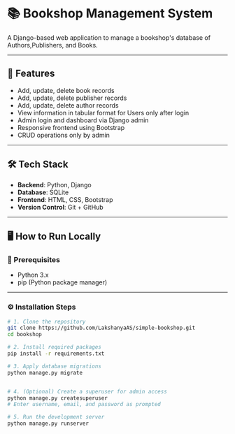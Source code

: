 # 📚 Bookshop Management System

A Django-based web application to manage a bookshop's database of Authors,Publishers, and Books.

---

## 🚀 Features

-  Add, update, delete book records
-  Add, update, delete publisher records
-  Add, update, delete author records
-  View information in tabular format for Users only after login
-  Admin login and dashboard via Django admin
-  Responsive frontend using Bootstrap
-  CRUD operations only by admin

---

## 🛠 Tech Stack

- **Backend**: Python, Django
- **Database**: SQLite
- **Frontend**: HTML, CSS, Bootstrap
- **Version Control**: Git + GitHub

---

## 🖥️ How to Run Locally

### 🔧 Prerequisites
- Python 3.x
- pip (Python package manager)

---

### ⚙️ Installation Steps

```bash
# 1. Clone the repository
git clone https://github.com/LakshanyaAS/simple-bookshop.git
cd bookshop

# 2. Install required packages
pip install -r requirements.txt

# 3. Apply database migrations
python manage.py migrate


# 4. (Optional) Create a superuser for admin access
python manage.py createsuperuser
# Enter username, email, and password as prompted

# 5. Run the development server
python manage.py runserver

